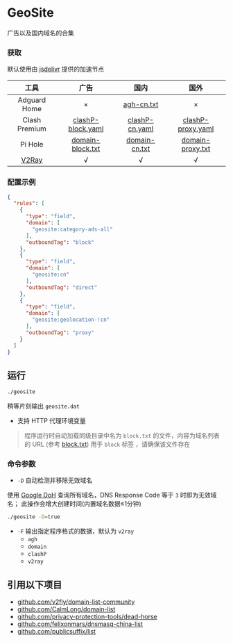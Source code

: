 # GeoSite

广告以及国内域名的合集

### 获取

默认使用由 [jsdelivr](https://www.jsdelivr.com/) 提供的加速节点

|  工具   | 广告  |  国内 | 国外 |
|  :----:  | :----:  |  :----:    |  :----:    |
| Adguard Home | × | [agh-cn.txt](https://cdn.jsdelivr.net/gh/CalmLong/geosite@release/agh/agh-cn.txt) | × |
| Clash Premium | [clashP-block.yaml](https://cdn.jsdelivr.net/gh/CalmLong/geosite@release/clashP/clashP-block.yaml) | [clashP-cn.yaml](https://cdn.jsdelivr.net/gh/CalmLong/geosite@release/clashP/clashP-cn.yaml) | [clashP-proxy.yaml](https://cdn.jsdelivr.net/gh/CalmLong/geosite@release/clashP/clashP-proxy.yaml) |
| Pi Hole | [domain-block.txt](https://cdn.jsdelivr.net/gh/CalmLong/geosite@release/domain/domain-block.txt) | [domain-cn.txt](https://cdn.jsdelivr.net/gh/CalmLong/geosite@release/domain/domain-cn.txt) | [domain-proxy.txt](https://cdn.jsdelivr.net/gh/CalmLong/geosite@release/domain/domain-proxy.txt) |
| [V2Ray](https://cdn.jsdelivr.net/gh/CalmLong/geosite@release/v2ray/geosite.dat) | √ | √ | √ |

### 配置示例

```json
{
  "rules": [
    {
      "type": "field",
      "domain": [
        "geosite:category-ads-all"
      ],
      "outboundTag": "block"
    },
    {
      "type": "field",
      "domain": [
        "geosite:cn"
      ],
      "outboundTag": "direct"
    },
    {
      "type": "field",
      "domain": [
        "geosite:geolocation-!cn"
      ],
      "outboundTag": "proxy"
    }
  ]
}
```

## 运行

```bash
./geosite
```

稍等片刻输出 `geosite.dat`

* 支持 HTTP 代理环境变量

> 程序运行时自动加载同级目录中名为 `block.txt` 的文件，内容为域名列表的 URL (参考 [block.txt](block.txt)) 用于 `block` 标签
> ，请确保该文件存在

### 命令参数

* `-D` 自动检测并移除无效域名

使用 [Google DoH](https://dns.google) 查询所有域名，DNS Response Code 等于 `3` 时即为无效域名；
此操作会增大创建时间(内置域名数据≤1分钟)

```bash
./geosite -D=true
```

* `-F` 输出指定程序格式的数据，默认为 `v2ray`
    * `agh`
    * `domain`
    * `clashP`
    * `v2ray`
    
## 引用以下项目

* [github.com/v2fly/domain-list-community](https://github.com/v2fly/domain-list-community)
* [github.com/CalmLong/domain-list](https://github.com/CalmLong/domain-list)
* [github.com/privacy-protection-tools/dead-horse](https://github.com/privacy-protection-tools/dead-horse)
* [github.com/felixonmars/dnsmasq-china-list](https://github.com/felixonmars/dnsmasq-china-list)
* [github.com/publicsuffix/list](https://github.com/publicsuffix/list)

